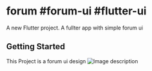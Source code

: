 # forum #forum-ui #flutter-ui

A new Flutter project.
A fullter app with simple forum ui


## Getting Started

This Project is a forum ui design
![Image description](https://cdn.dribbble.com/users/3572249/screenshots/8415489/media/ffe981a69322697bdec88e46afdb4c0d.png)
